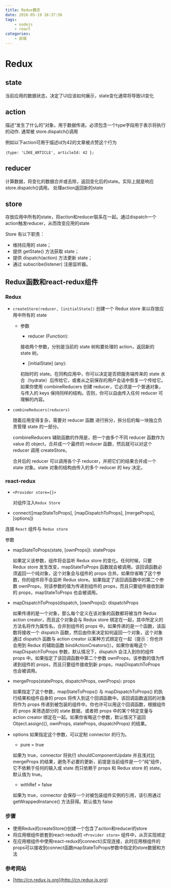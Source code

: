 ```yaml
---
title: Redux概念
date: 2016-05-19 16:37:56
tags: 
    - nodejs
    - react
categories:
    - 前端
---
```


# Redux

## state
当前应用的数据状态，决定了UI应该如何展示，state变化通常将导致UI变化

## action
描述“发生了什么的”对象，用于数据传递。必须包含一个type字段用于表示将执行的动作.
通常被 store.dispatch()调用

例如以下action可用于描述id为42的文章被点赞这个行为
```
｛type: 'LIKE_ARTICLE', articleId: 42 };
```

## reducer
计算数据，将变化的数据合并或去除，返回变化后的state。实际上就是响应store.dispatch()调用。
处理action返回新的state

## store
存放应用中所有的state，将action和reducer联系在一起。通过dispatch一个action触发reducer，从而改变应用的state

Store 有以下职责：
* 维持应用的 state；
* 提供 getState() 方法获取 state；
* 提供 dispatch(action) 方法更新 state；
* 通过 subscribe(listener) 注册监听器。

## Redux函数和react-redux组件

### Redux
* `createStore(reducer, [initialState])` 创建一个 Redux store 来以存放应用中所有的 state　　
    - 参数
        - reducer (Function):

        接收两个参数，分别是当前的 state 树和要处理的 action，返回新的 state 树。

        - [initialState] (any):

        初始时的 state。在同构应用中，你可以决定是否把服务端传来的 state 水合（hydrate）后传给它，或者从之前保存的用户会话中恢复一个传给它。如果你使用 combineReducers 创建 reducer，它必须是一个普通对象，与传入的 keys 保持同样的结构。否则，你可以自由传入任何 reducer 可理解的内容。

* `combineReducers(reducers)`

    随着应用变得复杂，需要对 reducer 函数 进行拆分，拆分后的每一块独立负责管理 state 的一部分。

    combineReducers 辅助函数的作用是，把一个由多个不同 reducer 函数作为 value 的 object，合并成一个最终的 reducer 函数，然后就可以对这个 reducer 调用 createStore。

    合并后的 reducer 可以调用各个子 reducer，并把它们的结果合并成一个 state 对象。state 对象的结构由传入的多个 reducer 的 key 决定。

### react-redux

* ``<Provider store={}>``

    对组件注入`Redux Store`

* connect([mapStateToProps], [mapDispatchToProps], [mergeProps], [options])

 连接 `React` 组件与 `Redux store`

 参数
 * mapStateToProps(state, [ownProps]): stateProps

     如果定义该参数，组件将会监听 Redux store 的变化。任何时候，只要 Redux store 发生改变，mapStateToProps 函数就会被调用。该回调函数必须返回一个纯对象，这个对象会与组件的 props 合并。如果你省略了这个参数，你的组件将不会监听 Redux store。如果指定了该回调函数中的第二个参数 ownProps，则该参数的值为传递到组件的 props，而且只要组件接收到新的 props，mapStateToProps 也会被调用。

 * mapDispatchToProps(dispatch, [ownProps]): dispatchProps

    如果传递的是一个对象，那么每个定义在该对象的函数都将被当作 Redux action creator，而且这个对象会与 Redux store 绑定在一起，其中所定义的方法名将作为属性名，合并到组件的 props 中。如果传递的是一个函数，该函数将接收一个 dispatch 函数，然后由你来决定如何返回一个对象，这个对象通过 dispatch 函数与 action creator 以某种方式绑定在一起（提示：你也许会用到 Redux 的辅助函数 bindActionCreators()）。如果你省略这个 mapDispatchToProps 参数，默认情况下，dispatch 会注入到你的组件 props 中。如果指定了该回调函数中第二个参数 ownProps，该参数的值为传递到组件的 props，而且只要组件接收到新 props，mapDispatchToProps 也会被调用。

 * mergeProps(stateProps, dispatchProps, ownProps): props

    如果指定了这个参数，mapStateToProps() 与 mapDispatchToProps() 的执行结果和组件自身的 props 将传入到这个回调函数中。该回调函数返回的对象将作为 props 传递到被包装的组件中。你也许可以用这个回调函数，根据组件的 props 来筛选部分的 state 数据，或者把 props 中的某个特定变量与 action creator 绑定在一起。如果你省略这个参数，默认情况下返回 Object.assign({}, ownProps, stateProps, dispatchProps) 的结果。

 * options 如果指定这个参数，可以定制 connector 的行为。

     * pure = true

     如果为 true，connector 将执行 shouldComponentUpdate 并且浅对比 mergeProps 的结果，避免不必要的更新，前提是当前组件是一个“纯”组件，它不依赖于任何的输入或 state 而只依赖于 props 和 Redux store 的 state。默认值为 true。

     * withRef = false

     如果为 true，connector 会保存一个对被包装组件实例的引用，该引用通过 getWrappedInstance() 方法获得。默认值为 false



### 步骤


* 使用Redux的createStore()创建一个包含了action和reducer的store
* 将应用根组件嵌套到react-redux的 ``<Provider store>`` 组件中，从页实现绑定
* 在应用根组件中使用react-redux的connect()实现连接，此时应用根组件的props可以接收到connect函数mapStateToProps参数中指定的store数据和方法


### 参考网站

* [http://cn.redux.js.org](http://cn.redux.js.org)

